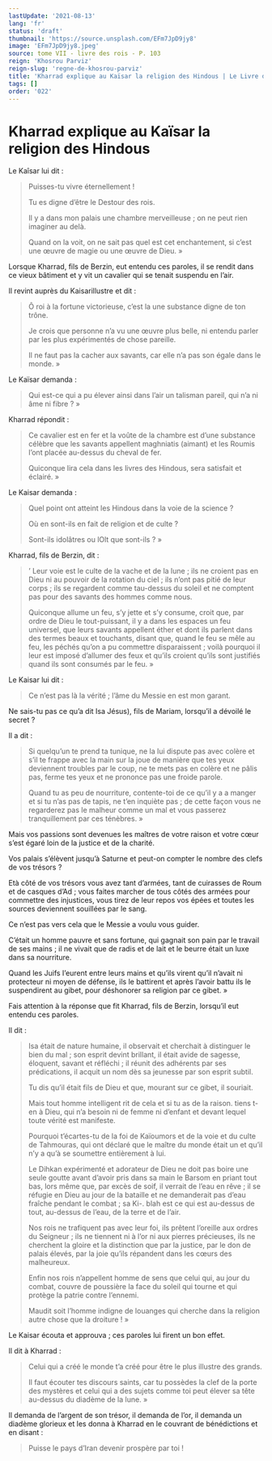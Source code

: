 ```yaml
---
lastUpdate: '2021-08-13'
lang: 'fr'
status: 'draft'
thumbnail: 'https://source.unsplash.com/EFm7JpD9jy8'
image: 'EFm7JpD9jy8.jpeg'
source: tome VII - livre des rois - P. 103
reign: 'Khosrou Parviz'
reign-slug: 'regne-de-khosrou-parviz'
title: 'Kharrad explique au Kaïsar la religion des Hindous | Le Livre des Rois | Shâhnâmeh'
tags: []
order: '022'
---
```


<!-- LTeX: language=fr -->

# Kharrad explique au Kaïsar la religion des Hindous

Le Kaîsar lui dit :

> Puisses-tu vivre éternellement !
>
> Tu es digne d’être le Destour des rois.
>
> Il y a dans mon palais une chambre merveilleuse ; on ne peut rien imaginer au delà.
>
> Quand on la voit, on ne sait pas quel est cet enchantement, si c’est une œuvre de magie ou une œuvre de Dieu. »

Lorsque Kharrad, fils de Berzin, eut entendu ces paroles, il se rendit dans ce vieux bâtiment et y vit un cavalier qui se tenait suspendu en l’air.

Il revint auprès du Kaisarillustre et dit :

> Ô roi à la fortune victorieuse, c’est la une substance digne de ton trône.
>
> Je crois que personne n’a vu une œuvre plus belle, ni entendu parler par les plus expérimentés de chose pareille.
>
> Il ne faut pas la cacher aux savants, car elle n’a pas son égale dans le monde. »

Le Kaïsar demanda :

> Qui est-ce qui a pu élever ainsi dans l’air un talisman pareil, qui n’a ni âme ni fibre ? »

Kharrad répondit :

> Ce cavalier est en fer et la voûte de la chambre est d’une substance célèbre que les savants appellent maghniatis (aimant) et les Roumis l’ont placée au-dessus du cheval de fer.
>
> Quiconque lira cela dans les livres des Hindous, sera satisfait et éclairé. »

Le Kaisar demanda :

> Quel point ont atteint les Hindous dans la voie de la science ?
>
> Où en sont-ils en fait de religion et de culte ?
>
> Sont-ils idolâtres ou lOlt que sont-ils ? »

Kharrad, fils de Berzin, dit :

> ’ Leur voie est le culte de la vache et de la lune ; ils ne croient pas en Dieu ni au pouvoir de la rotation du ciel ; ils n’ont pas pitié de leur corps ; ils se regardent comme tau-dessus du soleil et ne comptent pas pour des savants des hommes comme nous.
>
> Quiconque allume un feu, s’y jette et s’y consume, croit que, par ordre de Dieu le tout-puissant, il y a dans les espaces un feu universel, que leurs savants appellent éther et dont ils parlent dans des termes beaux et touchants, disant que, quand le feu se mêle au feu, les péchés qu’on a pu commettre disparaissent ; voilà pourquoi il leur est imposé d’allumer des feux et qu’ils croient qu’ils sont justifiés quand ils sont consumés par le feu. »

Le Kaisar lui dit :

> Ce n’est pas là la vérité ; l’âme du Messie en est mon garant.

Ne sais-tu pas ce qu’a dit Isa Jésus), fils de Mariam, lorsqu’il a dévoilé le secret ?

Il a dit :

> Si quelqu’un te prend ta tunique, ne la lui dispute pas avec colère et s’il te frappe avec la main sur la joue de manière que tes yeux deviennent troubles par le coup, ne te mets pas en colère et ne pâlis pas, ferme tes yeux et ne prononce pas une froide parole.
>
> Quand tu as peu de nourriture, contente-toi de ce qu’il y a a manger et si tu n’as pas de tapis, ne t’en inquiète pas ; de cette façon vous ne regarderez pas le malheur comme un mal et vous passerez tranquillement par ces ténèbres. »

Mais vos passions sont devenues les maîtres de votre raison et votre cœur s’est égaré loin de la justice et de la charité.

Vos palais s’élèvent jusqu’à Saturne et peut-on compter le nombre des clefs de vos trésors ?

Età côté de vos trésors vous avez tant d’armées, tant de cuirasses de Roum et de casques d’Ad ; vous faites marcher de tous côtés des armées pour commettre des injustices, vous tirez de leur repos vos épées et toutes les sources deviennent souillées par le sang.

Ce n’est pas vers cela que le Messie a voulu vous guider.

C’était un homme pauvre et sans fortune, qui gagnait son pain par le travail de ses mains ; il ne vivait que de radis et de lait et le beurre était un luxe dans sa nourriture.

Quand les Juifs I’eurent entre leurs mains et qu’ils virent qu’il n’avait ni protecteur ni moyen de défense, ils le battirent et après l’avoir battu ils le suspendirent au gibet, pour déshonorer sa religion par ce gibet. »

Fais attention à la réponse que fit Kharrad, fils de Berzin, lorsqu’il eut entendu ces paroles.

Il dit :

> Isa était de nature humaine, il observait et cherchait à distinguer le bien du mal ; son esprit devint brillant, il était avide de sagesse, éloquent, savant et réfléchi ; il réunit des adhérents par ses prédications, il acquit un nom dès sa jeunesse par son esprit subtil.
>
> Tu dis qu’il était fils de Dieu et que, mourant sur ce gibet, il souriait.
>
> Mais tout homme intelligent rit de cela et si tu as de la raison. tiens t-en à Dieu, qui n’a besoin ni de femme ni d’enfant et devant lequel toute vérité est manifeste.
>
> Pourquoi t’écartes-tu de la foi de Kaïoumors et de la voie et du culte de Tahmouras, qui ont déclaré que le maître du monde était un et qu’il n’y a qu’à se soumettre entièrement à lui.
>
> Le Dihkan expérimenté et adorateur de Dieu ne doit pas boire une seule goutte avant d’avoir pris dans sa main le Barsom en priant tout bas, lors même que, par excès de soif, il verrait de l’eau en rêve ; il se réfugie en Dieu au jour de la bataille et ne demanderait pas d’eau fraîche pendant le combat ; sa Ki-. blah est ce qui est au-dessus de tout, au-dessus de l’eau, de la terre et de l’air.
>
> Nos rois ne trafiquent pas avec leur foi, ils prêtent l’oreille aux ordres du Seigneur ; ils ne tiennent ni à l’or ni aux pierres précieuses, ils ne cherchent la gloire et la distinction que par la justice, par le don de palais élevés, par la joie qu’ils répandent dans les cœurs des malheureux.
>
> Enfin nos rois n’appellent homme de sens que celui qui, au jour du combat, couvre de poussière la face du soleil qui tourne et qui protège la patrie contre l’ennemi.
>
> Maudit soit l’homme indigne de louanges qui cherche dans la religion autre chose que la droiture ! »

Le Kaisar écouta et approuva ; ces paroles lui firent un bon effet.

Il dit à Kharrad :

> Celui qui a créé le monde t’a créé pour être le plus illustre des grands.
>
> Il faut écouter tes discours saints, car tu possèdes la clef de la porte des mystères et celui qui a des sujets comme toi peut élever sa tête au-dessus du diadème de la lune. »

Il demanda de l’argent de son trésor, il demanda de l’or, il demanda un diadème glorieux et les donna à Kharrad en le couvrant de bénédictions et en disant :

> Puisse le pays d’Iran devenir prospère par toi !
